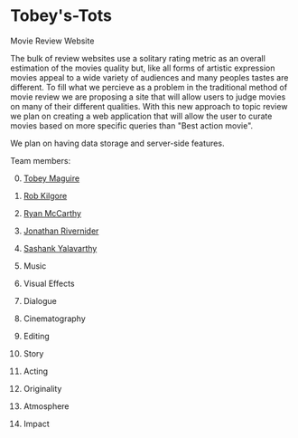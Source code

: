 # Tobey's-Tots
Movie Review Website

The bulk of review websites use a solitary rating metric as an overall estimation of the movies quality but, like all forms of artistic expression movies appeal to a wide variety of audiences and many peoples tastes are different. To fill what we percieve as a problem in the traditional method of movie review we are proposing a site that will allow users to judge movies on many of their different qualities. With this new approach to topic review we plan on creating a web application that will allow the user to curate movies based on more specific queries than "Best action movie".

We plan on having data storage and server-side features.

Team members:

  0. [Tobey Maguire](https://www.imdb.com/name/nm0001497/)
  1. [Rob Kilgore](Team/RobKilgore.md)
  2. [Ryan McCarthy](Team/RyanMcCarthy.md)
  3. [Jonathan Rivernider](Team/JonathanRivernider.md)
  4. [Sashank Yalavarthy](Team/SashankYalavarthy.md)



1. Music
2. Visual Effects
3. Dialogue
4. Cinematography
5. Editing
6. Story
7. Acting
8. Originality
9. Atmosphere
10. Impact
